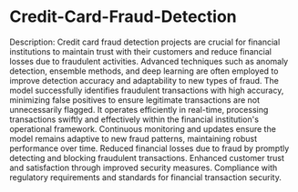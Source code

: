 # Credit-Card-Fraud-Detection
Description:
Credit card fraud detection projects are crucial for financial institutions to maintain trust with their customers and reduce financial losses due to fraudulent activities. Advanced techniques such as anomaly detection, ensemble methods, and deep learning are often employed to improve detection accuracy and adaptability to new types of fraud.
The model successfully identifies fraudulent transactions with high accuracy, minimizing false positives to ensure legitimate transactions are not unnecessarily flagged.
It operates efficiently in real-time, processing transactions swiftly and effectively within the financial institution's operational framework.
Continuous monitoring and updates ensure the model remains adaptive to new fraud patterns, maintaining robust performance over time.
Reduced financial losses due to fraud by promptly detecting and blocking fraudulent transactions.
Enhanced customer trust and satisfaction through improved security measures.
Compliance with regulatory requirements and standards for financial transaction security.




